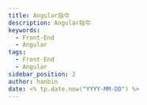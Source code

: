 ```yaml
---
title: Angular指令
description: Angular指令
keywords:
  - Front-End
  - Angular
tags:
  - Front-End
  - Angular
sidebar_position: 2
author: hanbin
date: <% tp.date.now("YYYY-MM-DD") %>
---
```

